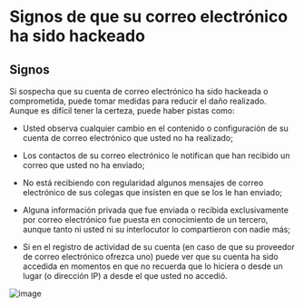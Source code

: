 [Title]: # (Signos de que su correo electrónico ha sido hackeado)
[Order]: # (11)

# Signos de que su correo electrónico ha sido hackeado

## Signos

Si sospecha que su cuenta de correo electrónico ha sido hackeada o comprometida, puede tomar medidas para reducir el daño realizado. Aunque es difícil tener la certeza, puede haber pistas como:

*   Usted observa cualquier cambio en el contenido o configuración de su cuenta de correo electrónico que usted no ha realizado;
*   Los contactos de su correo electrónico le notifican que han recibido un correo que usted no ha enviado;

*   No está recibiendo con regularidad algunos mensajes de correo electrónico de sus colegas que insisten en que se los le han enviado;
*   Alguna información privada que fue enviada o recibida exclusivamente por correo electrónico fue puesta en conocimiento de un tercero, aunque tanto ni usted ni su interlocutor lo compartieron con nadie más;
*   Si en el registro de actividad de su cuenta (en caso de que su proveedor de correo electrónico ofrezca uno) puede ver que su cuenta ha sido accedida en momentos en que no recuerda que lo hiciera o desde un lugar (o dirección IP) a desde el que usted no accedió.

![image](email2.png)